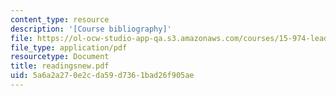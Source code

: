 ```yaml
---
content_type: resource
description: '[Course bibliography]'
file: https://ol-ocw-studio-app-qa.s3.amazonaws.com/courses/15-974-leadership-lab-spring-2003/5a6a2a270e2cda59d7361bad26f905ae_readingsnew.pdf
file_type: application/pdf
resourcetype: Document
title: readingsnew.pdf
uid: 5a6a2a27-0e2c-da59-d736-1bad26f905ae
---
```


